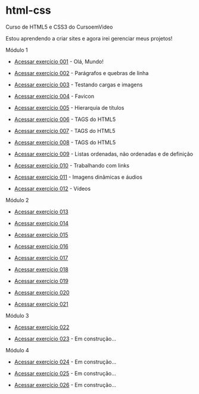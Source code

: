 # html-css
 Curso de HTML5 e CSS3 do CursoemVideo

 Estou aprendendo a criar sites e agora irei gerenciar meus projetos!

 Módulo 1
 
 <ul>
    <li><a href="https://juliafclima.github.io/html-css/exercicios/ex001/index.html">Acessar exercício 001</a> - Olá,  Mundo!</li>
 </ul>

<ul>
    <li><a href="https://juliafclima.github.io/html-css/exercicios/ex002/index.html">Acessar exercício 002</a> - Parágrafos e quebras de linha</li>
 </ul>
 
 <ul>
    <li><a href="https://juliafclima.github.io/html-css/exercicios/ex003/index.html">Acessar exercício 003</a> - Testando cargas e imagens</li>
 </ul>
 
 <ul>
    <li><a href="https://juliafclima.github.io/html-css/exercicios/ex004/index.html">Acessar exercício 004</a> - Favicon</li>
 </ul>
 
 <ul>
    <li><a href="https://juliafclima.github.io/html-css/exercicios/ex005/index.html">Acessar exercício 005</a> - Hierarquia de títulos</li>
 </ul>

 <ul>
    <li><a href="https://juliafclima.github.io/html-css/exercicios/ex006/index.html">Acessar exercício 006</a> - TAGS do HTML5</li>
 </ul>

 <ul>
    <li><a href="https://juliafclima.github.io/html-css/exercicios/ex007/index.html">Acessar exercício 007</a> - TAGS do HTML5</li>
 </ul>

 <ul>
    <li><a href="https://juliafclima.github.io/html-css/exercicios/ex008/index.html">Acessar exercício 008</a> - TAGS do HTML5</li>
 </ul>

 <ul>
    <li><a href="https://juliafclima.github.io/html-css/exercicios/ex009/index.html">Acessar exercício 009</a> - Listas ordenadas, não ordenadas e de definição</li>
 </ul>

 <ul>
    <li><a href="https://juliafclima.github.io/html-css/exercicios/ex010/index.html" target="_blank">Acessar exercício 010</a> - Trabalhando com links</li>
 </ul>

 <ul>
    <li><a href="https://juliafclima.github.io/html-css/exercicios/ex011/index.html">Acessar exercício 011</a> - Imagens dinâmicas e áudios</li>
 </ul>

 <ul>
    <li><a href="https://juliafclima.github.io/html-css/exercicios/ex012/index.html" target="_blank">Acessar exercício 012</a> - Vídeos</li>
 </ul>

Módulo 2

 <ul>
    <li><a href="https://juliafclima.github.io/html-css/exercicios/ex013/index.html" target="_blank">Acessar exercício 013</a></li>
 </ul>

 <ul>
    <li><a href="https://juliafclima.github.io/html-css/exercicios/ex014/index.html" target="_blank">Acessar exercício 014</a></li>
 </ul>

 <ul>
    <li><a href="https://juliafclima.github.io/html-css/exercicios/ex015/index.html" target="_blank">Acessar exercício 015</a></li>
 </ul>

 <ul>
    <li><a href="https://juliafclima.github.io/html-css/exercicios/ex016/index.html" target="_blank">Acessar exercício 016</a></li>
 </ul>

 <ul>
    <li><a href="https://juliafclima.github.io/html-css/exercicios/ex017/index.html" target="_blank">Acessar exercício 017</a></li>
 </ul>

 <ul>
    <li><a href="https://juliafclima.github.io/html-css/exercicios/ex018/index.html" target="_blank">Acessar exercício 018</a></li>
 </ul>

 <ul>
    <li><a href="https://juliafclima.github.io/html-css/exercicios/ex019/index.html" target="_blank">Acessar exercício 019</a></li>
 </ul>

 <ul>
    <li><a href="https://juliafclima.github.io/html-css/exercicios/ex020/index.html" target="_blank">Acessar exercício 020</a></li>
 </ul>

 <ul>
    <li><a href="https://juliafclima.github.io/html-css/exercicios/ex021/index.html" target="_blank">Acessar exercício 021</a></li>
 </ul>

Módulo 3

 <ul>
    <li><a href="https://juliafclima.github.io/html-css/exercicios/ex022/index.html" target="_blank">Acessar exercício 022</a></li>
 </ul>

 <ul>
    <li><a href="#" target="_blank">Acessar exercício 023</a> - Em construção...</li>
 </ul>

 Módulo 4

  <ul>
    <li><a href="#" target="_blank">Acessar exercício 024</a> - Em construção...</li>
 </ul>

  <ul>
    <li><a href="#" target="_blank">Acessar exercício 025</a> - Em construção...</li>
 </ul>

  <ul>
    <li><a href="#" target="_blank">Acessar exercício 026</a> - Em construção...</li>
 </ul>
